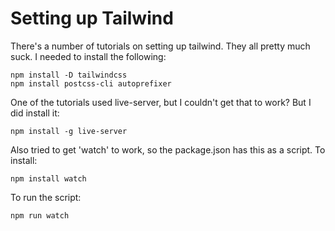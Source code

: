 # Setting up Tailwind

There's a number of tutorials on setting up tailwind.  They all pretty much suck.
I needed to install the following:
```
npm install -D tailwindcss
npm install postcss-cli autoprefixer
```

One of the tutorials used live-server, but I couldn't get that to work?  But I did install it:
```
npm install -g live-server
```

Also tried to get 'watch' to work, so the package.json has this as a script.  To install:
```
npm install watch
```

To run the script:
```
npm run watch
```